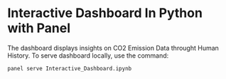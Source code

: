 # Interactive Dashboard In Python with Panel
The dashboard displays insights on CO2 Emission Data throught Human History. 
To serve dashboard locally, use the command:
```bash
panel serve Interactive_Dashboard.ipynb
```
